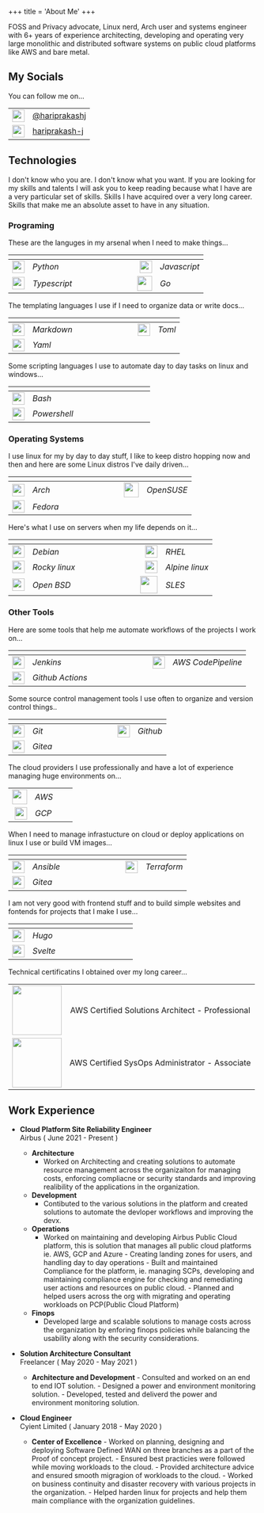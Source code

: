 +++
title = 'About Me'
+++

FOSS and Privacy advocate, Linux nerd, Arch user and systems engineer with 6+ years of experience architecting, developing and operating very large monolithic and distributed software systems on public cloud platforms like AWS and bare metal.

## My Socials

You can follow me on...

|                                                        |                                                                          |
| -----------------------------------------------------: | :----------------------------------------------------------------------- |
| <img src="/icons/mastodon.svg" width="25" height="25"> | <a rel="me" href="https://fosstodon.org/@hariprakashj">@hariprakashj</a> |
|   <img src="/icons/github.svg" width="25" height="25"> | <a rel="me" href="https://github.com/hariprakash-j/">hariprakash-j</a>   |

## Technologies

I don't know who you are. I don't know what you want. If you are looking for my skills and talents I will ask you to keep reading because what I have are a very particular set of skills. Skills I have acquired over a very long career. Skills that make me an absolute asset to have in any situation.

### Programing

These are the languges in my arsenal when I need to make things...

|                                                          |              | <div style="width:100px"></div> |                                                      |              |
| -------------------------------------------------------: | :----------- | ------------------------------- | ---------------------------------------------------: | :----------- |
|     <img src="/icons/python.svg" width="25" height="25"> | _Python_     |                                 |     <img src="/icons/js.svg" width="25" height="25"> | _Javascript_ |
| <img src="/icons/typescript.svg" width="25" height="25"> | _Typescript_ |                                 | <img src="/icons/golang.svg" width="30" height="30"> | _Go_         |

The templating languages I use if I need to organize data or write docs...

|                                                        |            | <div style="width:100px"></div> |                                                    |        |
| -----------------------------------------------------: | :--------- | ------------------------------- | -------------------------------------------------: | :----- |
| <img src="/icons/markdown.svg" width="25" height="25"> | _Markdown_ |                                 | <img src="/icons/toml.svg" width="25" height="25"> | _Toml_ |
|     <img src="/icons/yaml.svg" width="25" height="25"> | _Yaml_     |                                 |                                                    |        |

Some scripting languages I use to automate day to day tasks on linux and windows...

|                                                          |              | <div style="width:100px"></div> |     |     |
| -------------------------------------------------------: | :----------- | ------------------------------- | --: | :-- |
|       <img src="/icons/bash.svg" width="25" height="25"> | _Bash_       |                                 |     |     |
| <img src="/icons/powershell.svg" width="25" height="25"> | _Powershell_ |                                 |     |     |

### Operating Systems

I use linux for my by day to day stuff, I like to keep distro hopping now and then and here are some Linux distros I've daily driven...

|                                                      |          | <div style="width:100px"></div> |                                                        |            |
| ---------------------------------------------------: | :------- | ------------------------------- | -----------------------------------------------------: | :--------- |
|   <img src="/icons/arch.svg" width="25" height="25"> | _Arch_   |                                 | <img src="/icons/opensuse.svg" width="30" height="30"> | _OpenSUSE_ |
| <img src="/icons/fedora.svg" width="25" height="25"> | _Fedora_ |                                 |                                                        |            |

Here's what I use on servers when my life depends on it...

|                                                       |               | <div style="width:100px"></div> |                                                      |                |
| ----------------------------------------------------: | :------------ | ------------------------------- | ---------------------------------------------------: | :------------- |
|  <img src="/icons/debian.svg" width="25" height="25"> | _Debian_      |                                 | <img src="/icons/redhat.svg" width="25" height="25"> | _RHEL_         |
|   <img src="/icons/rocky.svg" width="25" height="25"> | _Rocky linux_ |                                 | <img src="/icons/alpine.png" width="25" height="25"> | _Alpine linux_ |
| <img src="/icons/openbsd.svg" width="25" height="25"> | _Open BSD_    |                                 |   <img src="/icons/sles.svg" width="35" height="35"> | _SLES_         |

### Other Tools

Here are some tools that help me automate workflows of the projects I work on...

|                                                             |                  | <div style="width:100px"></div> |                                                               |                    |
| ----------------------------------------------------------: | :--------------- | ------------------------------- | ------------------------------------------------------------: | :----------------- |
|       <img src="/icons/jenkins.svg" width="25" height="25"> | _Jenkins_        |                                 | <img src="/icons/awscodepipeline.svg" width="25" height="25"> | _AWS CodePipeline_ |
| <img src="/icons/githubactions.svg" width="25" height="25"> | _Github Actions_ |                                 |                                                               |                    |

Some source control management tools I use often to organize and version control things..

|                                                     |         | <div style="width:100px"></div> |                                                      |          |
| --------------------------------------------------: | :------ | ------------------------------- | ---------------------------------------------------: | :------- |
|   <img src="/icons/git.svg" width="25" height="25"> | _Git_   |                                 | <img src="/icons/github.svg" width="25" height="25"> | _Github_ |
| <img src="/icons/gitea.svg" width="25" height="25"> | _Gitea_ |                                 |                                                      |          |

The cloud providers I use professionally and have a lot of experience managing huge environments on...

|                                                   |       |     |     |
| ------------------------------------------------: | :---- | --: | :-- |
| <img src="/icons/aws.svg" width="30" height="30"> | _AWS_ |     |     |
| <img src="/icons/gcp.svg" width="25" height="25"> | _GCP_ |     |     |

When I need to manage infrastucture on cloud or deploy applications on linux I use or build VM images...

|                                                              |           | <div style="width:100px"></div> |                                                         |             |
| -----------------------------------------------------------: | :-------- | ------------------------------- | ------------------------------------------------------: | :---------- |
|        <img src="/icons/ansible.svg" width="25" height="25"> | _Ansible_ |                                 | <img src="/icons/terraform.svg" width="25" height="25"> | _Terraform_ |
| <img src="/icons/cloudformation.svg" width="25" height="25"> | _Gitea_   |                                 |                                                         |             |

I am not very good with frontend stuff and to build simple websites and fontends for projects that I make I use...

|                                                      |          | <div style="width:100px"></div> |     |     |
| ---------------------------------------------------: | :------- | ------------------------------- | --: | :-- |
|   <img src="/icons/hugo.svg" width="25" height="25"> | _Hugo_   |                                 |     |     |
| <img src="/icons/svelte.svg" width="25" height="25"> | _Svelte_ |                                 |     |     |

Technical certificatins I obtained over my long career...

|                                                                                                 |                                                  |
| :---------------------------------------------------------------------------------------------: | :----------------------------------------------: |
| <img src="/images/aws-certified-solutions-architect-professional.png" width="100" height="100"> | AWS Certified Solutions Architect - Professional |
|  <img src="/images/aws-certified-sysops-administrator-associate.png" width="100" height="100">  |  AWS Certified SysOps Administrator - Associate  |

## Work Experience

- **Cloud Platform Site Reliability Engineer**\
  Airbus ( June 2021 - Present )

  - **Architecture**
    - Worked on Architecting and creating solutions to automate resource management across the organizaiton for managing costs, enforcing compliacne or security standards and improving realibility of the applications in the organization.
  - **Development**
    - Contibuted to the various solutions in the platform and created solutions to automate the devloper workflows and improving the devx.
  - **Operations**
    - Worked on maintaining and developing Airbus Public Cloud platform, this is solution that manages all public cloud platforms ie. AWS, GCP and Azure - Creating landing zones for users, and handling day to day operations - Built and maintained Compliance for the platform, ie. managing SCPs, developing and maintaining compliance engine for checking and remediating user actions and resources on public cloud. - Planned and helped users across the org with migrating and operating workloads on PCP(Public Cloud Platform)
  - **Finops**
    - Developed large and scalable solutions to manage costs across the organization by enforing finops policies while balancing the usability along with the security considerations.

- **Solution Architecture Consultant**\
  Freelancer ( May 2020 - May 2021 )

  - **Architecture and Development** - Consulted and worked on an end to end IOT solution. - Designed a power and environment monitoring solution. - Developed, tested and deliverd the power and environment monitoring solution.

- **Cloud Engineer**\
  Cyient Limited ( January 2018 - May 2020 )

  - **Center of Excellence** - Worked on planning, designing and deploying Software Defined WAN on three branches as a part of the Proof of concept project. - Ensured best practicies were followed while moving workloads to the cloud. - Provided architecture advice and ensured smooth migragion of workloads to the cloud. - Worked on business continuity and disaster recovery with various projects in the organization. - Helped harden linux for projects and help them main compliance with the organization guidelines.
